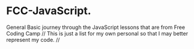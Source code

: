 # FCC-JavaScript.
General Basic journey through the JavaScript lessons that are from Free Coding Camp
// This is just a list for my own personal so that I may better represent my code. //
